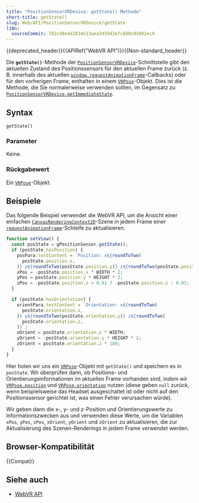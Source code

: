 ```yaml
---
title: "PositionSensorVRDevice: getState() Methode"
short-title: getState()
slug: Web/API/PositionSensorVRDevice/getState
l10n:
  sourceCommit: 702cd9e4d2834e13aea345943efc8d0c03d92ec9
---
```


{{deprecated_header}}{{APIRef("WebVR API")}}{{Non-standard_header}}

Die **`getState()`**-Methode der [`PositionSensorVRDevice`](/de/docs/Web/API/PositionSensorVRDevice)-Schnittstelle gibt den aktuellen Zustand des Positionssensors für den aktuellen Frame zurück (z. B. innerhalb des aktuellen [`window.requestAnimationFrame`](/de/docs/Web/API/Window/requestAnimationFrame)-Callbacks) oder für den vorherigen Frame, enthalten in einem [`VRPose`](/de/docs/Web/API/VRPose)-Objekt. Dies ist die Methode, die Sie normalerweise verwenden sollten, im Gegensatz zu [`PositionSensorVRDevice.getImmediateState`](/de/docs/Web/API/PositionSensorVRDevice/getImmediateState).

## Syntax

```js-nolint
getState()
```

### Parameter

Keine.

### Rückgabewert

Ein [`VRPose`](/de/docs/Web/API/VRPose)-Objekt.

## Beispiele

Das folgende Beispiel verwendet die WebVR API, um die Ansicht einer einfachen [`CanvasRenderingContext2D`](/de/docs/Web/API/CanvasRenderingContext2D)-Szene in jedem Frame einer [`requestAnimationFrame`](/de/docs/Web/API/Window/requestAnimationFrame)-Schleife zu aktualisieren.

```js
function setView() {
  const posState = gPositionSensor.getState();
  if (posState.hasPosition) {
    posPara.textContent = `Position: x${roundToTwo(
      posState.position.x,
    )} y${roundToTwo(posState.position.y)} z${roundToTwo(posState.position.z)}`;
    xPos = -posState.position.x * WIDTH * 2;
    yPos = posState.position.y * HEIGHT * 2;
    zPos = -posState.position.z > 0.01 ? -posState.position.z : 0.01;
  }

  if (posState.hasOrientation) {
    orientPara.textContent = `Orientation: x${roundToTwo(
      posState.orientation.x,
    )} y${roundToTwo(posState.orientation.y)} z${roundToTwo(
      posState.orientation.z,
    )}`;
    xOrient = posState.orientation.x * WIDTH;
    yOrient = -posState.orientation.y * HEIGHT * 2;
    zOrient = posState.orientation.z * 180;
  }
}
```

Hier holen wir uns ein [`VRPose`](/de/docs/Web/API/VRPose)-Objekt mit `getState()` und speichern es in `posState`. Wir überprüfen dann, ob Positions- und Orientierungsinformationen im aktuellen Frame vorhanden sind, indem wir [`VRPose.position`](/de/docs/Web/API/VRPose/position) und [`VRPose.orientation`](/de/docs/Web/API/VRPose/orientation) nutzen (diese geben `null` zurück, wenn beispielsweise das Headset ausgeschaltet ist oder nicht auf den Positionssensor gerichtet ist, was einen Fehler verursachen würde).

Wir geben dann die x-, y- und z-Position und Orientierungswerte zu Informationszwecken aus und verwenden diese Werte, um die Variablen `xPos`, `yPos`, `zPos`, `xOrient`, `yOrient` und `zOrient` zu aktualisieren, die zur Aktualisierung des Szenen-Renderings in jedem Frame verwendet werden.

## Browser-Kompatibilität

{{Compat}}

## Siehe auch

- [WebVR API](/de/docs/Web/API/WebVR_API)
